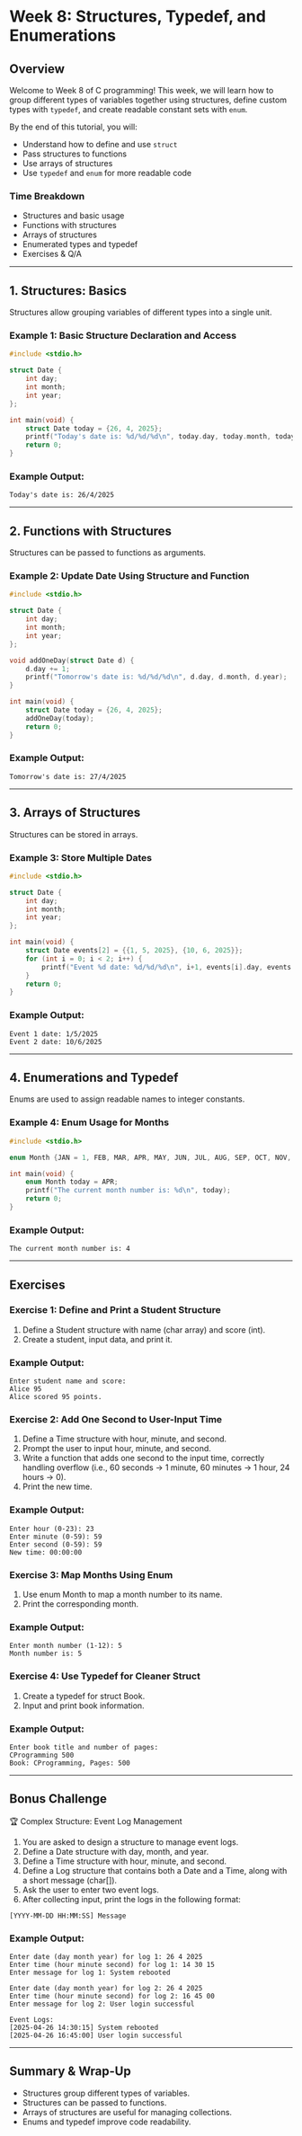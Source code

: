 # Week 8: Structures, Typedef, and Enumerations

## **Overview**

Welcome to Week 8 of C programming!
This week, we will learn how to group different types of variables together using structures, define custom types with `typedef`, and create readable constant sets with `enum`.

By the end of this tutorial, you will:

- Understand how to define and use `struct`
- Pass structures to functions
- Use arrays of structures
- Use `typedef` and `enum` for more readable code

### **Time Breakdown**

- Structures and basic usage
- Functions with structures
- Arrays of structures
- Enumerated types and typedef
- Exercises & Q/A

---

## **1. Structures: Basics**

Structures allow grouping variables of different types into a single unit.

### **Example 1: Basic Structure Declaration and Access**

```c
#include <stdio.h>

struct Date {
    int day;
    int month;
    int year;
};

int main(void) {
    struct Date today = {26, 4, 2025};
    printf("Today's date is: %d/%d/%d\n", today.day, today.month, today.year);
    return 0;
}
```

### **Example Output:**

```
Today's date is: 26/4/2025
```

---

## **2. Functions with Structures**

Structures can be passed to functions as arguments.

### **Example 2: Update Date Using Structure and Function**

```c
#include <stdio.h>

struct Date {
    int day;
    int month;
    int year;
};

void addOneDay(struct Date d) {
    d.day += 1;
    printf("Tomorrow's date is: %d/%d/%d\n", d.day, d.month, d.year);
}

int main(void) {
    struct Date today = {26, 4, 2025};
    addOneDay(today);
    return 0;
}
```

### **Example Output:**

```
Tomorrow's date is: 27/4/2025
```

---

## **3. Arrays of Structures**

Structures can be stored in arrays.

### **Example 3: Store Multiple Dates**

```c
#include <stdio.h>

struct Date {
    int day;
    int month;
    int year;
};

int main(void) {
    struct Date events[2] = {{1, 5, 2025}, {10, 6, 2025}};
    for (int i = 0; i < 2; i++) {
        printf("Event %d date: %d/%d/%d\n", i+1, events[i].day, events[i].month, events[i].year);
    }
    return 0;
}
```

### **Example Output:**

```
Event 1 date: 1/5/2025
Event 2 date: 10/6/2025
```

---

## **4. Enumerations and Typedef**

Enums are used to assign readable names to integer constants.

### **Example 4: Enum Usage for Months**

```c
#include <stdio.h>

enum Month {JAN = 1, FEB, MAR, APR, MAY, JUN, JUL, AUG, SEP, OCT, NOV, DEC};

int main(void) {
    enum Month today = APR;
    printf("The current month number is: %d\n", today);
    return 0;
}
```

### **Example Output:**

```
The current month number is: 4
```

---

## **Exercises**

### **Exercise 1: Define and Print a Student Structure**

1. Define a Student structure with name (char array) and score (int).
2. Create a student, input data, and print it.

### **Example Output:**

```
Enter student name and score:
Alice 95
Alice scored 95 points.
```

### **Exercise 2: Add One Second to User-Input Time**

1. Define a Time structure with hour, minute, and second.
2. Prompt the user to input hour, minute, and second.
3. Write a function that adds one second to the input time, correctly handling overflow (i.e., 60 seconds → 1 minute, 60 minutes → 1 hour, 24 hours → 0).
4. Print the new time.

### **Example Output:**

```
Enter hour (0-23): 23
Enter minute (0-59): 59
Enter second (0-59): 59
New time: 00:00:00
```

### **Exercise 3: Map Months Using Enum**

1. Use enum Month to map a month number to its name.
2. Print the corresponding month.

### **Example Output:**

```
Enter month number (1-12): 5
Month number is: 5
```

### **Exercise 4: Use Typedef for Cleaner Struct**

1. Create a typedef for struct Book.
2. Input and print book information.

### **Example Output:**

```
Enter book title and number of pages:
CProgramming 500
Book: CProgramming, Pages: 500
```

---

## **Bonus Challenge**

🏆 Complex Structure: Event Log Management

1. You are asked to design a structure to manage event logs.
2. Define a Date structure with day, month, and year.
3. Define a Time structure with hour, minute, and second.
4. Define a Log structure that contains both a Date and a Time, along with a short message (char[]).
5. Ask the user to enter two event logs.
6. After collecting input, print the logs in the following format:

```
[YYYY-MM-DD HH:MM:SS] Message
```

### **Example Output:**

```
Enter date (day month year) for log 1: 26 4 2025
Enter time (hour minute second) for log 1: 14 30 15
Enter message for log 1: System rebooted

Enter date (day month year) for log 2: 26 4 2025
Enter time (hour minute second) for log 2: 16 45 00
Enter message for log 2: User login successful

Event Logs:
[2025-04-26 14:30:15] System rebooted
[2025-04-26 16:45:00] User login successful
```

---

## **Summary & Wrap-Up**

- Structures group different types of variables.
- Structures can be passed to functions.
- Arrays of structures are useful for managing collections.
- Enums and typedef improve code readability.
